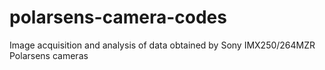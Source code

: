 # polarsens-camera-codes
Image acquisition and analysis of data obtained by Sony IMX250/264MZR Polarsens cameras
